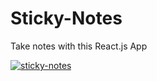# Sticky-Notes
Take notes with this React.js App

[![sticky-notes](https://user-images.githubusercontent.com/36923806/210902129-b7b02539-55f4-4798-8e2a-6ed93d7b6e15.png)](https://francescabambozzi.github.io/Sticky-Notes/)
